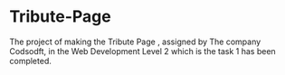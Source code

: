 # Tribute-Page


The project of making the Tribute Page , assigned by The company Codsodft, in the Web Development Level 2 which is the task 1 has been completed.


